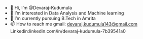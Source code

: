 - 👋 Hi, I’m @Devaraj-Kudumula
- 👀 I’m interested in Data Analysis and Machine learning
- 🌱 I’m currently pursuing B.Tech in Amrita
- 📫 How to reach me  gmail: devaraj.kudumula143@gmail.com
                   Linkedin:linkedin.com/in/devaraj-kudumula-7b39541a0
